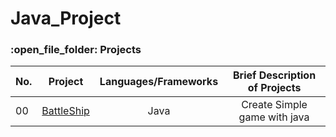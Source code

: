 # Java_Project

<h3>:open_file_folder: Projects</h3>

|No. |Project  |Languages/Frameworks | Brief Description of Projects
| ------------- |:-------------:|:-------------:|:-------------:|
|      00       |[BattleShip](https://github.com/caunhach/BattleShip/blob/main/README.md)     |       Java       |Create Simple game with java|
